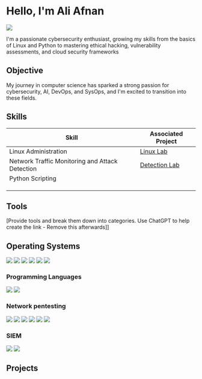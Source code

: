 # Hello, I'm Ali Afnan
<a href="www.linkedin.com/in/ali-afnan"><img src="https://img.shields.io/badge/-LinkedIn-0072b1?&style=for-the-badge&logo=linkedin&logoColor=white" /></a>

I'm a passionate cybersecurity enthusiast, growing my skills from the basics of Linux and Python to mastering ethical hacking, vulnerability assessments, and cloud security frameworks

## Objective

My journey in computer science has sparked a strong passion for cybersecurity, AI, DevOps, and SysOps, and I'm excited to transition into these fields.

## Skills

| Skill                                         | Associated Project         |
|-----------------------------------------------|----------------------------|
| Linux Administration                          | <a href="https://google.com">Linux Lab</a>|
| Network Traffic Monitoring and Attack Detection | <a href="https://google.com">Detection Lab</a>|
| Python Scripting                              | |
|  | |
|  | |
|  | |

## Tools
[Provide tools and break them down into categories. Use ChatGPT to help create the link - Remove this afterwards]]

## Operating Systems
<div>
  <a href="https://www.kali.org/"><img src="https://img.shields.io/badge/-Kali_Linux-557C94?&style=for-the-badge&logo=Kali&logoColor=white" /></a>
  <a href="https://ubuntu.com/"><img src="https://img.shields.io/badge/-Ubuntu-E95420?&style=for-the-badge&logo=Ubuntu&logoColor=white" /></a>
  <a href="https://www.parrotsec.org/"><img src="https://img.shields.io/badge/-Parrot_OS-5D8B8D?&style=for-the-badge&logo=Parrot&logoColor=white" /></a>
  <a href="https://www.parrotsec.org/"><img src="https://img.shields.io/badge/-Parrot_OS-5D8B8D?&style=for-the-badge&logo=Parrot&logoColor=white" /></a>
  <a href="https://www.microsoft.com/en-us/windows/windows-10"><img src="https://img.shields.io/badge/-Windows_10-0078D4?&style=for-the-badge&logo=Windows&logoColor=white" /></a>
  <a href="https://www.microsoft.com/en-us/windows/windows-7/"><img src="https://img.shields.io/badge/-Windows_7-0078D4?&style=for-the-badge&logo=Windows&logoColor=white" /></a>
</div>

### Programming Languages 
<div>
    <a href="https://www.python.org/"><img src="https://img.shields.io/badge/-Python-3776AB?&style=for-the-badge&logo=Python&logoColor=white" /></a>
    <a href="https://www.gnu.org/software/bash/"><img src="https://img.shields.io/badge/-Bash_Scripting-4EAA25?&style=for-the-badge&logo=GNU&logoColor=white" /></a>

</div>



### Network pentesting

<div>
    <a href="https://nmap.org/"><img src="https://img.shields.io/badge/-Nmap-000000?&style=for-the-badge&logo=nmap&logoColor=white" /></a>
    <a href="https://www.zaproxy.org/"><img src="https://img.shields.io/badge/-ZAP_Proxy-6c5b3e?&style=for-the-badge&logo=OWASP&logoColor=white" /></a>
    <a href="https://owasp.org/"><img src="https://img.shields.io/badge/-OWASP-7B7F7B?&style=for-the-badge&logo=OWASP&logoColor=white" /></a>
    <a href="https://portswigger.net/burp"><img src="https://img.shields.io/badge/-Burp_Suite-9e1a1a?&style=for-the-badge&logo=BurpSuite&logoColor=white" /></a>
    <a href="https://www.metasploit.com/"><img src="https://img.shields.io/badge/-Metasploit-00A5E5?&style=for-the-badge&logo=Metasploit&logoColor=white" /></a>
    <a href="https://www.spiderfoot.net/"><img src="https://img.shields.io/badge/-SpiderFoot-0077CC?&style=for-the-badge&logo=SpiderFoot&logoColor=white" /></a>

</div>

### SIEM
<div>
    <img src="https://img.shields.io/badge/-Microsoft_Sentinel-0078D4?&style=for-the-badge&logo=Microsoft&logoColor=white" />
    <img src="https://img.shields.io/badge/-Elastic-005571?&style=for-the-badge&logo=Elastic&logoColor=white" />
</div>

## Projects
